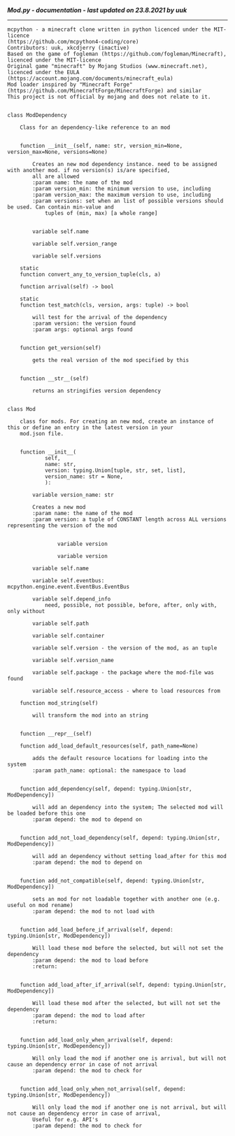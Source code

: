 ***Mod.py - documentation - last updated on 23.8.2021 by uuk***
___

    mcpython - a minecraft clone written in python licenced under the MIT-licence 
    (https://github.com/mcpython4-coding/core)
    Contributors: uuk, xkcdjerry (inactive)
    Based on the game of fogleman (https://github.com/fogleman/Minecraft), licenced under the MIT-licence
    Original game "minecraft" by Mojang Studios (www.minecraft.net), licenced under the EULA
    (https://account.mojang.com/documents/minecraft_eula)
    Mod loader inspired by "Minecraft Forge" (https://github.com/MinecraftForge/MinecraftForge) and similar
    This project is not official by mojang and does not relate to it.


    class ModDependency
        
        Class for an dependency-like reference to an mod


        function __init__(self, name: str, version_min=None, version_max=None, versions=None)
            
            Creates an new mod dependency instance. need to be assigned with another mod. if no version(s) is/are specified,
            all are allowed
            :param name: the name of the mod
            :param version_min: the minimum version to use, including
            :param version_max: the maximum version to use, including
            :param versions: set when an list of possible versions should be used. Can contain min-value and
                tuples of (min, max) [a whole range]


            variable self.name

            variable self.version_range

            variable self.versions

        static
        function convert_any_to_version_tuple(cls, a)

        function arrival(self) -> bool

        static
        function test_match(cls, version, args: tuple) -> bool
            
            will test for the arrival of the dependency
            :param version: the version found
            :param args: optional args found


        function get_version(self)
            
            gets the real version of the mod specified by this


        function __str__(self)
            
            returns an stringifies version dependency


    class Mod
        
        class for mods. For creating an new mod, create an instance of this or define an entry in the latest version in your
        mod.json file.


        function __init__(
                self,
                name: str,
                version: typing.Union[tuple, str, set, list],
                version_name: str = None,
                ):

            variable version_name: str
            
            Creates a new mod
            :param name: the name of the mod
            :param version: a tuple of CONSTANT length across ALL versions representing the version of the mod


                    variable version

                    variable version

            variable self.name

            variable self.eventbus: mcpython.engine.event.EventBus.EventBus

            variable self.depend_info
                need, possible, not possible, before, after, only with, only without

            variable self.path

            variable self.container

            variable self.version - the version of the mod, as an tuple

            variable self.version_name

            variable self.package - the package where the mod-file was found

            variable self.resource_access - where to load resources from

        function mod_string(self)
            
            will transform the mod into an string


        function __repr__(self)

        function add_load_default_resources(self, path_name=None)
            
            adds the default resource locations for loading into the system
            :param path_name: optional: the namespace to load


        function add_dependency(self, depend: typing.Union[str, ModDependency])
            
            will add an dependency into the system; The selected mod will be loaded before this one
            :param depend: the mod to depend on


        function add_not_load_dependency(self, depend: typing.Union[str, ModDependency])
            
            will add an dependency without setting load_after for this mod
            :param depend: the mod to depend on


        function add_not_compatible(self, depend: typing.Union[str, ModDependency])
            
            sets an mod for not loadable together with another one (e.g. useful on mod rename)
            :param depend: the mod to not load with


        function add_load_before_if_arrival(self, depend: typing.Union[str, ModDependency])
            
            Will load these mod before the selected, but will not set the dependency
            :param depend: the mod to load before
            :return:


        function add_load_after_if_arrival(self, depend: typing.Union[str, ModDependency])
            
            Will load these mod after the selected, but will not set the dependency
            :param depend: the mod to load after
            :return:


        function add_load_only_when_arrival(self, depend: typing.Union[str, ModDependency])
            
            Will only load the mod if another one is arrival, but will not cause an dependency error in case of not arrival
            :param depend: the mod to check for


        function add_load_only_when_not_arrival(self, depend: typing.Union[str, ModDependency])
            
            Will only load the mod if another one is not arrival, but will not cause an dependency error in case of arrival,
            Useful for e.g. API's
            :param depend: the mod to check for
